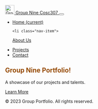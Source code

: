 <!DOCTYPE html>
<html lang="en">
<head>
    <meta charset="UTF-8">
    <meta name="viewport" content="width=device-width, initial-scale=1.0">
    <title>Group Nine Portfolio</title>
    
  <link rel="stylesheet" href="https://www.w3schools.com/w3css/4/w3.css">
 <link rel="stylesheet" href="https://maxcdn.bootstrapcdn.com/bootstrap/4.0.0/css/bootstrap.min.css">
 
  <link rel="stylesheet" href="styles.css">
  
  
   
</head>
<body>
    
    
   
<!-- Navigation Bar -->
<nav class="navbar navbar-expand-lg navbar-dark bg-dark">
<a class="navbar-brand" href="#">
<img src="ahmadu.png" alt="Group Nine Portfolio Logo" width="30" height="30" class="d-inline-block align-top">
Group Nine Cosc307
</a>
<button class="navbar-toggler" type="button" data-toggle="collapse" data-target="#navbarSupportedContent" aria-controls="navbarSupportedContent" aria-expanded="false" aria-label="Toggle navigation">
<span class="navbar-toggler-icon"></span>
</button>

            
            
            
            
  <span class="navbar-toggler-icon"></span>
        </button>
        <div class="collapse navbar-collapse" id="navbarSupportedContent">
            <ul class="navbar-nav mr-auto">
                <li class="nav-item active">
                    <a class="nav-link" href="#home">Home <span class="sr-only">(current)</span></a>
                </li>
                
    <li class="nav-item">
<a class="nav-link" href="about.html">About Us</a>
</li>
<li class="nav-item">
<a class="nav-link" href="projects.html">Projects</a>
</li>
<li class="nav-item">
<a class="nav-link" href="contact.html">Contact</a>    
            </ul>
        </div>
    </nav>
    
   






<section id="home" class="w3-container w3-padding-64 w3-center" style="background-image: url('ahmaduB.jpg'); background-size: cover; background-position: center;">
<h1 class="w3-xxxlarge" style="color:#964B00;"><b>Group Nine Portfolio!</b></h1>
<p class="w3-xlarge">A showcase of our projects and talents.</p>
<a href="description.html" class="w3-button w3-padding-large w3-blue w3-round-large">Learn More</a>
</section>

   
  
<!-- Footer Section -->
<footer class="w3-container w3-padding-64 w3-center w3-black">
    <p>&copy; 2023 Group Portfolio. All rights reserved.</p>
</footer>

<script src="https://code.jquery.com/jquery-3.6.0.min.js"></script>
<script src="https://maxcdn.bootstrapcdn.com/bootstrap/4.0.0/js/bootstrap.min.js"></script>
<script src="script.js"></script>
<script src="script.js"></script>

</body>
</html>

